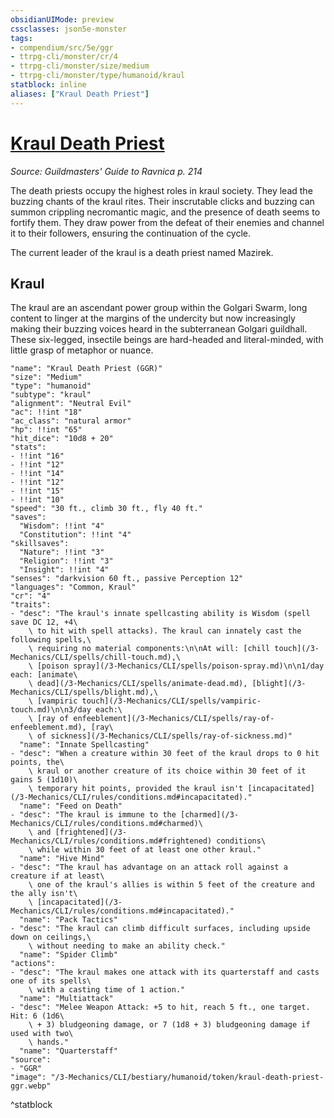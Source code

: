 ```yaml
---
obsidianUIMode: preview
cssclasses: json5e-monster
tags:
- compendium/src/5e/ggr
- ttrpg-cli/monster/cr/4
- ttrpg-cli/monster/size/medium
- ttrpg-cli/monster/type/humanoid/kraul
statblock: inline
aliases: ["Kraul Death Priest"]
---
```

# [Kraul Death Priest](3-Mechanics\CLI\bestiary\humanoid/kraul-death-priest-ggr.md)
*Source: Guildmasters' Guide to Ravnica p. 214*  

The death priests occupy the highest roles in kraul society. They lead the buzzing chants of the kraul rites. Their inscrutable clicks and buzzing can summon crippling necromantic magic, and the presence of death seems to fortify them. They draw power from the defeat of their enemies and channel it to their followers, ensuring the continuation of the cycle.

The current leader of the kraul is a death priest named Mazirek.

## Kraul

The kraul are an ascendant power group within the Golgari Swarm, long content to linger at the margins of the undercity but now increasingly making their buzzing voices heard in the subterranean Golgari guildhall. These six-legged, insectile beings are hard-headed and literal-minded, with little grasp of metaphor or nuance.

```statblock
"name": "Kraul Death Priest (GGR)"
"size": "Medium"
"type": "humanoid"
"subtype": "kraul"
"alignment": "Neutral Evil"
"ac": !!int "18"
"ac_class": "natural armor"
"hp": !!int "65"
"hit_dice": "10d8 + 20"
"stats":
- !!int "16"
- !!int "12"
- !!int "14"
- !!int "12"
- !!int "15"
- !!int "10"
"speed": "30 ft., climb 30 ft., fly 40 ft."
"saves":
  "Wisdom": !!int "4"
  "Constitution": !!int "4"
"skillsaves":
  "Nature": !!int "3"
  "Religion": !!int "3"
  "Insight": !!int "4"
"senses": "darkvision 60 ft., passive Perception 12"
"languages": "Common, Kraul"
"cr": "4"
"traits":
- "desc": "The kraul's innate spellcasting ability is Wisdom (spell save DC 12, +4\
    \ to hit with spell attacks). The kraul can innately cast the following spells,\
    \ requiring no material components:\n\nAt will: [chill touch](/3-Mechanics/CLI/spells/chill-touch.md),\
    \ [poison spray](/3-Mechanics/CLI/spells/poison-spray.md)\n\n1/day each: [animate\
    \ dead](/3-Mechanics/CLI/spells/animate-dead.md), [blight](/3-Mechanics/CLI/spells/blight.md),\
    \ [vampiric touch](/3-Mechanics/CLI/spells/vampiric-touch.md)\n\n3/day each:\
    \ [ray of enfeeblement](/3-Mechanics/CLI/spells/ray-of-enfeeblement.md), [ray\
    \ of sickness](/3-Mechanics/CLI/spells/ray-of-sickness.md)"
  "name": "Innate Spellcasting"
- "desc": "When a creature within 30 feet of the kraul drops to 0 hit points, the\
    \ kraul or another creature of its choice within 30 feet of it gains 5 (1d10)\
    \ temporary hit points, provided the kraul isn't [incapacitated](/3-Mechanics/CLI/rules/conditions.md#incapacitated)."
  "name": "Feed on Death"
- "desc": "The kraul is immune to the [charmed](/3-Mechanics/CLI/rules/conditions.md#charmed)\
    \ and [frightened](/3-Mechanics/CLI/rules/conditions.md#frightened) conditions\
    \ while within 30 feet of at least one other kraul."
  "name": "Hive Mind"
- "desc": "The kraul has advantage on an attack roll against a creature if at least\
    \ one of the kraul's allies is within 5 feet of the creature and the ally isn't\
    \ [incapacitated](/3-Mechanics/CLI/rules/conditions.md#incapacitated)."
  "name": "Pack Tactics"
- "desc": "The kraul can climb difficult surfaces, including upside down on ceilings,\
    \ without needing to make an ability check."
  "name": "Spider Climb"
"actions":
- "desc": "The kraul makes one attack with its quarterstaff and casts one of its spells\
    \ with a casting time of 1 action."
  "name": "Multiattack"
- "desc": "Melee Weapon Attack: +5 to hit, reach 5 ft., one target. Hit: 6 (1d6\
    \ + 3) bludgeoning damage, or 7 (1d8 + 3) bludgeoning damage if used with two\
    \ hands."
  "name": "Quarterstaff"
"source":
- "GGR"
"image": "/3-Mechanics/CLI/bestiary/humanoid/token/kraul-death-priest-ggr.webp"
```
^statblock